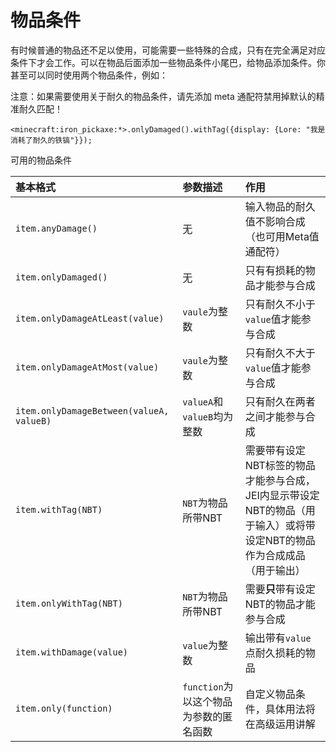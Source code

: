 # 物品条件

有时候普通的物品还不足以使用，可能需要一些特殊的合成，只有在完全满足对应条件下才会工作。可以在物品后面添加一些物品条件小尾巴，给物品添加条件。你甚至可以同时使用两个物品条件，例如：

注意：如果需要使用关于耐久的物品条件，请先添加 meta 通配符禁用掉默认的精准耐久匹配！

`<minecraft:iron_pickaxe:*>.onlyDamaged().withTag({display: {Lore: "我是消耗了耐久的铁镐"}});`

可用的物品条件

| 基本格式 | 参数描述 | 作用 |
| :--- | :--- | :--- |
| `item.anyDamage()` | 无 | 输入物品的耐久值不影响合成（也可用Meta值通配符） |
| `item.onlyDamaged()` | 无 | 只有有损耗的物品才能参与合成 |
| `item.onlyDamageAtLeast(value)` | `vaule`为整数 | 只有耐久不小于`value`值才能参与合成 |
| `item.onlyDamageAtMost(value)` | `vaule`为整数 | 只有耐久不大于`value`值才能参与合成 |
| `item.onlyDamageBetween(valueA, valueB)` | `valueA`和`valueB`均为整数 | 只有耐久在两者之间才能参与合成 |
| `item.withTag(NBT)` | `NBT`为物品所带NBT | 需要带有设定NBT标签的物品才能参与合成，JEI内显示带设定NBT的物品（用于输入）或将带设定NBT的物品作为合成成品（用于输出） |
| `item.onlyWithTag(NBT)` | `NBT`为物品所带NBT | 需要**只**带有设定NBT的物品才能参与合成 |
| `item.withDamage(value)` | `value`为整数 | 输出带有`value`点耐久损耗的物品 |
| `item.only(function)` | `function`为以这个物品为参数的匿名函数 | 自定义物品条件，具体用法将在高级运用讲解 |
